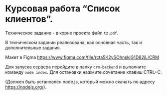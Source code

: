 # Курсовая работа “Список клиентов”.

Техническое задание - в корне проекта файл `tz.pdf`.

В техническом задании реализована, как основная часть, так и дополнительные задания.

Макет в Figma https://www.figma.com/file/rcta5K2ySOhnskjG1D82jL/CRM

Для запуска сервера перейдите в папку `crm-backend` и выполните команду `node index`. Для остановки нажмите сочетание клавиш CTRL+C.

(Должен быть установлен node.js, который можно скачать по адресу https://nodejs.org/).

